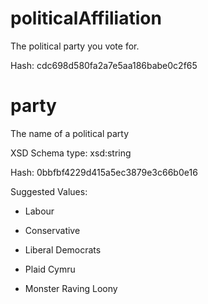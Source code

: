 # politicalAffiliation

 The political party you vote for.

 Hash: cdc698d580fa2a7e5aa186babe0c2f65

# party

 The name of a political party

 XSD Schema type: xsd:string

 Hash: 0bbfbf4229d415a5ec3879e3c66b0e16


 Suggested Values:

* Labour

* Conservative

* Liberal Democrats

* Plaid Cymru

* Monster Raving Loony